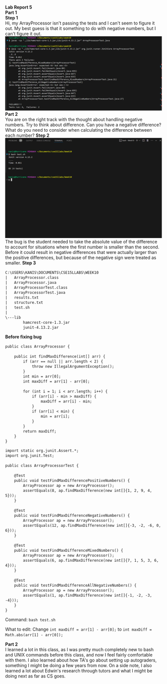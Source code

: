 <b>Lab Report 5 <br></b>
<b>Part 1 <br></b>
<b>Step 1 <br></b>
Hi, my ArrayProcessor isn't passing the tests and I can't seem to figure it out. My best guess is that it something to do with negative numbers, but I can't figure it out. 
![Image](LB-RP-5-1.png)<br>
<b>Part 2 <br></b>
You are on the right track with the thought about handling negative numbers. Try to think about difference. Can you have a negative difference? What do you need to consider when calculating the difference between each number?
<b>Step 2 <br></b>
![Image](LB-RP-5-2.png)<br>
The bug is the student needed to take the absolute value of the difference to account for situations where the first number is smaller than the second. Before it could result in negative differences that were actually larger than the positive differences, but because of the negative sign were treated as smaller. 
<b>Step 3 <br></b>
```
C:\USERS\KANIS\DOCUMENTS\CSE15LLABS\WEEK10
|   ArrayProcessor.class
|   ArrayProcessor.java
|   ArrayProcessorTest.class
|   ArrayProcessorTest.java
|   results.txt
|   structure.txt
|   test.sh
|
\---lib
        hamcrest-core-1.3.jar
        junit-4.13.2.jar
```
<b>Before fixing bug <br></b>
```
public class ArrayProcessor {

    public int findMaxDifference(int[] arr) {
        if (arr == null || arr.length < 2) {
            throw new IllegalArgumentException();
        }
        int min = arr[0];
        int maxDiff = arr[1] - arr[0];

        for (int i = 1; i < arr.length; i++) {
            if (arr[i] - min > maxDiff) {
                maxDiff = arr[i] - min;
            }
            if (arr[i] < min) {
                min = arr[i];
            }
        }
        return maxDiff;
    }
}
```
```
import static org.junit.Assert.*;
import org.junit.Test;

public class ArrayProcessorTest {

    @Test
    public void testFindMaxDifferencePositiveNumbers() {
        ArrayProcessor ap = new ArrayProcessor();
        assertEquals(8, ap.findMaxDifference(new int[]{1, 2, 9, 4, 5}));
    }

    @Test
    public void testFindMaxDifferenceNegativeNumbers() {
        ArrayProcessor ap = new ArrayProcessor();
        assertEquals(12, ap.findMaxDifference(new int[]{-3, -2, -6, 0, 6}));
    }

    @Test
    public void testFindMaxDifferenceMixedNumbers() {
        ArrayProcessor ap = new ArrayProcessor();
        assertEquals(6, ap.findMaxDifference(new int[]{7, 1, 5, 3, 6, 4}));
    }

    @Test
    public void testFindMaxDifferenceAllNegativeNumbers() {
        ArrayProcessor ap = new ArrayProcessor();
        assertEquals(1, ap.findMaxDifference(new int[]{-1, -2, -3, -4}));
    }
}
```
Command: `bash test.sh`

What to edit: Change `int maxDiff = arr[1] - arr[0];` to `int maxDiff = Math.abs(arr[1] - arr[0]);`

<b>Part 2 <br></b>
I learned a lot in this class, as I was pretty much completely new to bash and UNIX commands before this class, and now I feel fairly comfortable with them. I also learned about how TA's go about setting up autograders, something I might be doing a few years from now. On a side note, I also learned a lot about Edwin's research through tutors and what I might be doing next as far as CS goes. 
